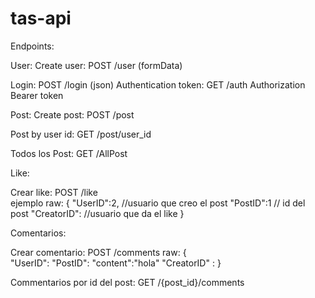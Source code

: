 # tas-api

Endpoints:

User:
Create user:  POST /user (formData)

Login: POST /login (json)
Authentication token: GET /auth Authorization Bearer token

Post: 
Create post: POST /post

Post by user id: GET /post/user_id

Todos los Post: GET /AllPost  


Like:

Crear like: POST /like  
ejemplo 
raw:
{
    "UserID":2,  //usuario que creo el post
    "PostID":1   // id del post
    "CreatorID":  //usuario que da el like
}

Comentarios: 

Crear comentario: POST /comments
raw:
{   
    "UserID":
    "PostID":
    "content":"hola"
    "CreatorID" : 
}

Commentarios por id del post:
GET  /{post_id}/comments

